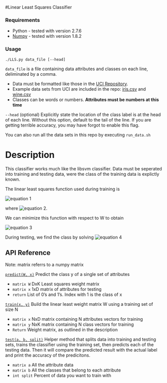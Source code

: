 #Linear Least Squares Classifier

### Requirements
* Python - tested with version 2.7.6
* [Numpy](http://docs.scipy.org/doc/numpy/user/index.html) - tested with version 1.8.2

### Usage

`./LLS.py data_file [--head]`

`data_file`
is a file containing data attributes and classes on each line,
deliminated by a comma.

* Data must be formatted like those in the 
[UCI Repository](https://archive.ics.uci.edu/ml/datasets.html).
* Example data sets from UCI are included in the repo:
[iris.csv](https://bitbucket.org/cot4501group3/least-squares-classifier/src/c2922f380e70ae6b27532103fe8590a192c66a0d/iris.csv?at=master) and
[wine.csv](https://bitbucket.org/cot4501group3/least-squares-classifier/src/c2922f380e70ae6b27532103fe8590a192c66a0d/wine.csv?at=master)
* Classes can be words or numbers. **Attributes must be numbers at this time**

`--head`
    (optional) Explicitly state the location of the class label is 
	at the head of each line. Without this option,
	default to the tail of the line.
	If you are getting terrible accuracy, you may have forgot to enable this flag.

You can also run all the data sets in this repo by executing `run_data.sh`

# Description
This classifier works much like the libsvm classifier.
Data must be seperated into training and testing data, were the class of 
the training data is explictly known.


The linear least squares function used during training is

![equation 1](http://i.imgur.com/CuREKNc.gif)

where ![equation 2](http://i.imgur.com/XPpduiv.gif).

We can minimize this function with respect to W to obtain

![equation 3](http://i.imgur.com/fYEyEXd.gif)

During testing, we find the class by solving
![equation 4](http://i.imgur.com/1OQTEd6.gif)

## API Reference
Note: matrix referrs to a numpy matrix

[`predict(W, x)`](https://bitbucket.org/cot4501group3/least-squares-classifier/src/ea33ea84eaf43c0d73d691abf58932d9b87c9e93/LLS.py?at=master#cl-43)
Predict the class y of a single set of attributes
* `matrix W` DxK Least squares weight matrix
* `matrix x` 1xD matrix of attributes for testing
* `return` List of 0’s and 1’s. Index with 1 is the class of x

[`train(x, y)`](https://bitbucket.org/cot4501group3/least-squares-classifier/src/ea33ea84eaf43c0d73d691abf58932d9b87c9e93/LLS.py?at=master#cl-8)
Build the linear least weight matrix W using a training set of size N

* `matrix x` NxD matrix containing N attributes vectors for training
* `matrix y` NxK matrix containing N class vectors for training
* `Return` Weight matrix, as outlined in the description


[`test(a, b, split)`](https://bitbucket.org/cot4501group3/least-squares-classifier/src/ea33ea84eaf43c0d73d691abf58932d9b87c9e93/LLS.py?at=master#cl-83)
Helper method that splits data into training and testing sets,
trains the classifier using the training set,
then predicts each of the testing data.
Then it will compare the predicted result with the actual label
 and print the accuracy of the predicitons.
* `matrix a`    All the attribute data
* `matrix b`    All the classes that belong to each attribute
* `int split`   Percent of data you want to train with


